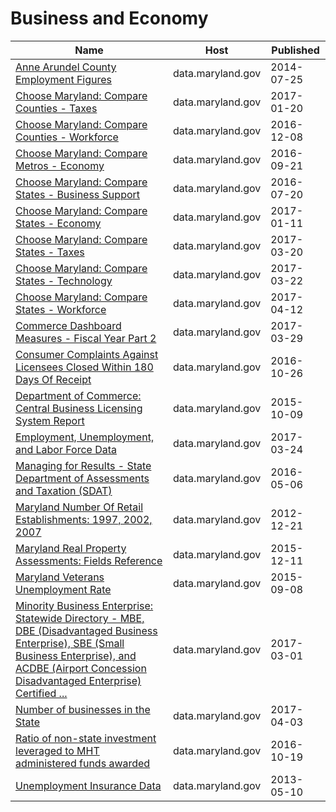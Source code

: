 # Business and Economy

Name | Host | Published
---- | ---- | ---------
[Anne Arundel County Employment Figures](../datasets/8du4-um8y.md) | data.maryland.gov | 2014-07-25
[Choose Maryland: Compare Counties - Taxes](../datasets/9rx9-sduc.md) | data.maryland.gov | 2017-01-20
[Choose Maryland: Compare Counties - Workforce](../datasets/q7q7-usgm.md) | data.maryland.gov | 2016-12-08
[Choose Maryland: Compare Metros - Economy](../datasets/evyv-ezm8.md) | data.maryland.gov | 2016-09-21
[Choose Maryland: Compare States - Business Support](../datasets/tjqn-cex9.md) | data.maryland.gov | 2016-07-20
[Choose Maryland: Compare States - Economy](../datasets/gv8w-7mdg.md) | data.maryland.gov | 2017-01-11
[Choose Maryland: Compare States - Taxes](../datasets/t833-r94z.md) | data.maryland.gov | 2017-03-20
[Choose Maryland: Compare States - Technology](../datasets/enjg-rjqz.md) | data.maryland.gov | 2017-03-22
[Choose Maryland: Compare States - Workforce](../datasets/5esm-neyf.md) | data.maryland.gov | 2017-04-12
[Commerce Dashboard Measures - Fiscal Year Part 2](../datasets/94gw-yfdw.md) | data.maryland.gov | 2017-03-29
[Consumer Complaints Against Licensees Closed Within 180 Days Of Receipt](../datasets/e35t-9xe8.md) | data.maryland.gov | 2016-10-26
[Department of Commerce: Central Business Licensing System Report](../datasets/kype-d7gy.md) | data.maryland.gov | 2015-10-09
[Employment, Unemployment, and Labor Force Data](../datasets/ub9y-b3wy.md) | data.maryland.gov | 2017-03-24
[Managing for Results - State Department of Assessments and Taxation (SDAT)](../datasets/j85n-nmtq.md) | data.maryland.gov | 2016-05-06
[Maryland Number Of Retail Establishments: 1997, 2002, 2007](../datasets/4ad6-9yvy.md) | data.maryland.gov | 2012-12-21
[Maryland Real Property Assessments: Fields Reference](../datasets/w8th-47fz.md) | data.maryland.gov | 2015-12-11
[Maryland Veterans Unemployment Rate](../datasets/prxf-ppu5.md) | data.maryland.gov | 2015-09-08
[Minority Business Enterprise: Statewide Directory - MBE, DBE (Disadvantaged Business Enterprise), SBE (Small Business Enterprise), and ACDBE (Airport Concession Disadvantaged Enterprise) Certified ...](../datasets/viap-eh6m.md) | data.maryland.gov | 2017-03-01
[Number of businesses in the State](../datasets/ftgf-3uby.md) | data.maryland.gov | 2017-04-03
[Ratio of non-state investment leveraged to MHT administered funds awarded](../datasets/u3t7-xhw7.md) | data.maryland.gov | 2016-10-19
[Unemployment Insurance Data](../datasets/3x6e-7i3k.md) | data.maryland.gov | 2013-05-10


